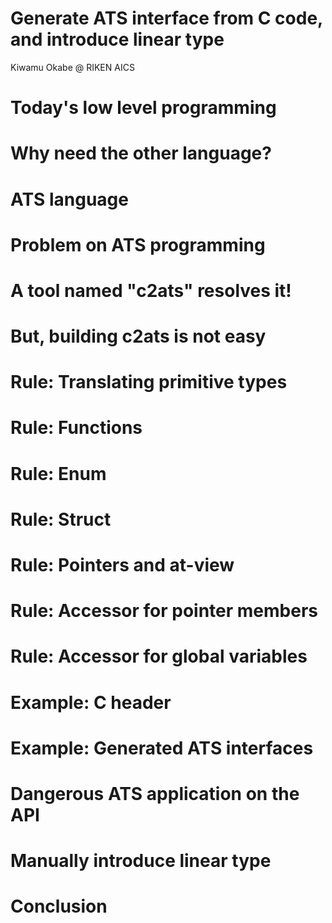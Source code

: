 # Generate ATS interface from C code, and introduce linear type

Kiwamu Okabe @ RIKEN AICS

# Today's low level programming
# Why need the other language?
# ATS language
# Problem on ATS programming
# A tool named "c2ats" resolves it!
# But, building c2ats is not easy
# Rule: Translating primitive types
# Rule: Functions
# Rule: Enum
# Rule: Struct
# Rule: Pointers and at-view
# Rule: Accessor for pointer members
# Rule: Accessor for global variables
# Example: C header
# Example: Generated ATS interfaces
# Dangerous ATS application on the API
# Manually introduce linear type
# Conclusion
